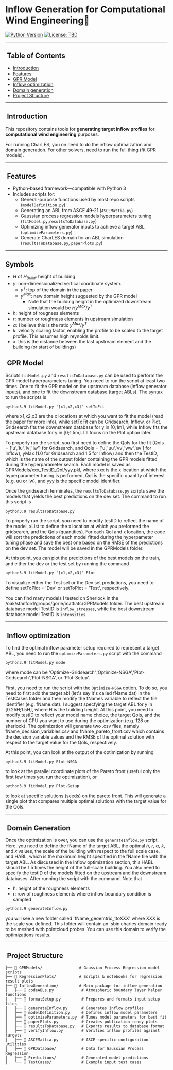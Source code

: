 # Inflow Generation for Computational Wind Engineering🚀

[![Python Version](https://img.shields.io/badge/python-3.x-blue)](https://www.python.org/)
[![License: TBD](https://img.shields.io/badge/license-TBD-lightgrey)](LICENSE)

---

## ​ Table of Contents

- [Introduction](#introduction)  
- [Features](#features)
- [GPR Model](#GPRMode)  
- [Inflow optimization](#inflow-optimization) 
- [Domain generation](#domain-generation)  
- [Project Structure](#project-structure)

---

## ​ Introduction

This repository contains tools for **generating target inflow profiles** for **computational wind engineering** purposes.

For running CharLES, you on need to do the inflow optimaization and domain generation. For other solvers, need to run the full thing (fit GPR models).

---

## ​ Features

- Python-based framework—compatible with Python 3  
- Includes scripts for:
  - General-purpose functions used by most repo scripts (`modelDefinition.py`) 
  - Generating an ABL from ASCE 49-21 (`ASCEMattia.py`)
  - Gaussian process regression models hyperparameters tuning (`fitModel.py`,`resultsToDatabase.py`)
  - Optimizing inflow generator inputs to achieve a target ABL (`optimizeParameters.py`)
  - Generate CharLES domain for an ABL simulation  (`resultsToDatabase.py`, `paperPlots.py`)

---

## Symbols
- $H$ of $H_{Build}$: height of building
- $y$: non-dimensionalized vertical coordinate system.
  - $y^T$: top of the domain in the paper
  - $y^{Max}$: new domain height suggested by the GPR model
    - Note that the building height in the optimized downstream simulation would be $H y^{Max} / y^T$
- $h$: height of rougness elements
- $r$: number or roughness elements in upstream simulation
- $\alpha$: I believe this is the ratio $y^{Max} / y^T$
- $k$: velocity scaling factor, enabling the profile to be scaled to the target profile. This assumes high reynolds limit.
- $x$: this is the distance between the last upstream element and the building (or start of buildings)


## ​ GPR Model

Scripts `fitModel.py` and `resultsToDatabase.py` can be used to perform the GPR model hyperparameters tuning. You need to run the script at least two times. One to fit the GPR model on the upstream database (inflow generator inputs), and one to fit the downstream database (target ABLs). The syntax to run the scripts is 

`python3.9 fitModel.py '[x1,x2,x3]' setToFit`

where x1,x2,x3 are the x locations at which you want to fit the model (read the paper for more info), while setToFit can be Gridsearch, Inflow, or Plot. Gridsearch fits the downstream database for y in [0;1m], while Inflow fits the upstream database for y in [0;1.5m]. I'll focus on the Plot option later.

To properly run the script, you first need to define the QoIs for the fit (QoIs = ['u','Iu','Iv','Iw'] for Gridsearch, and QoIs = ['u','uu','vv','ww','uv'] for Inflow), yMax (1.0 for Gridsearch and 1.5 for Inflow) and then the TestID, which is the name of the output folder containing the GPR models fitted during the hyperparameter search. Each model is saved as GPRModels/xxx_TestID_QoI/yyy.pkl, where xxx is the x location at which the hyperparameter tuning is performed, QoI is the specific quantity of interest (e.g. uu or Iw), and yyy is the specific model identifier.

Once the gridsearch terminates, the `resultsToDatabase.py` scripts save the models that yields the best predictions on the dev set. The command to run this script is 

`python3.9 resultsToDatabase.py`

To properly run the script, you need to modify testID to reflect the name of the model, xList to define the x location at which you preformed the gridsearch, and the QoIs (quantities). For each QoI and x location, the code will sort the predictions of each model fitted during the hyperpameter tuning phase and save the best one based on the RMSE of the predictions on the dev set. The model will be saved in the GPRModels folder.

At this point, you can plot the predictions of the best models on the train, and either the dev or the test set by running the command

`python3.9 fitModel.py '[x1,x2,x3]' Plot`

To visualize either the Test set or the Dev set predictions, you need to define setToPlot = 'Dev' or setToPlot = 'Test', respectively. 

You can find many models I tested on Sherlock in the /oak/stanford/groups/gorle/mattiafc/GPRModels folder. The best upstream database model TestID is 
`inflow_stresses`, while the best downstream database model TestID is `intensities`.

---

## ​ Inflow optimization

To find the optimal inflow parameter setup required to represent a target ABL, you need to run the `optimizeParameters.py` script with the command

`python3.9 fitModel.py mode`

where mode can be 'Optimize-Gridsearch','Optimize-NSGA','Plot-Gridsearch','Plot-NSGA', or 'Plot-Setup'.

First, you need to run the script with the `Optimize-NSGA` option. To do so, you need to first add the target abl (let's say it's called fName.dat) in the TestCases folder and then modify the fNames variable to reflect the file identifier (e.g. fName.dat). I suggest specfying the target ABL for y in [0.25H;1.5H], where H is the building height. At this point, you need to modify testID to reflect your model name choice, the target QoIs, and the number of CPU you want to use during the optimization (e.g. 128 on sherlock). The optimization will generate two .csv files, namely fName_decision_variables.csv and fName_pareto_front.csv which contains the decision variable values and the RMSE of the optimal solution with respect to the target value for the QoIs, respectively.

At this point, you can look at the output of the optimization by running

`python3.9 fitModel.py Plot-NSGA`

to look at the parallel coordinate plots of the Pareto front (useful only the first few times you run the optimization), or

`python3.9 fitModel.py Plot-Setup`

to look at specific solutions (seeds) on the pareto front. This will generate a single plot that compares multiple optimal solutions with the target value for the QoIs. 

---

## ​ Domain Generation

Once the optimization is over, you can use the `generateInflow.py` script. Here, you need to define the fName of the target ABL, the optimal $h$, $r$, $\alpha$, $k$, and $x$ values, the scale of the building with respect to the full scale case, and HABL, which is the maximum height specified in the fName file with the target ABL. As discussed in the Inflow optimization section, this HABL should be 1.5 times the height of the full-scale building. You also need to specify the testID of the models fitted on the upstream and the downstream databases. After running the script with the command. Note that
- h: height of the roughness elements
- r: row of roughness elements where inflow boundary condition is sampled

`python3.9 generateInflow.py`

you will see a new folder called 'fName_geoemtric_1toXXX' where XXX is the scale you defined. This folder will contain an .sbin charles domain ready to be meshed with pointcloud probes. You can use this domain to verify the optimizations results.

---

## ​ Project Structure


```
├── 📂 GPRModels/                # Gaussian Process Regression model scripts
├── 📂 RegressionPlots/          # Scripts & notebooks for regression result plots
├── 📂 InflowGeneration/         # Main package for inflow generation
│   ├── 📄 codeABLs.py            # Atmospheric boundary layer helper functions
│   ├── 📄 formatSetup.py         # Prepares and formats input setup files
│   ├── 📄 generateInflow.py      # Generates inflow profiles
│   ├── 📄 modelDefinition.py     # Defines inflow model parameters
│   ├── 📄 optimizeParameters.py  # Tunes model parameters for best fit
│   ├── 📄 paperPlots.py          # Creates publication-ready plots
│   ├── 📄 resultsToDatabase.py   # Exports results to database format
│   ├── 📄 verifyInflow.py        # Verifies inflow profiles against targets
│   ├── 📄 ASCEMattia.py          # ASCE-specific configuration utilities
│   ├── 📂 GPRDatabase/           # Data for Gaussian Process Regression
│   ├── 📂 Predictions/           # Generated model predictions
│   └── 📂 TestCases/             # Example input test cases
